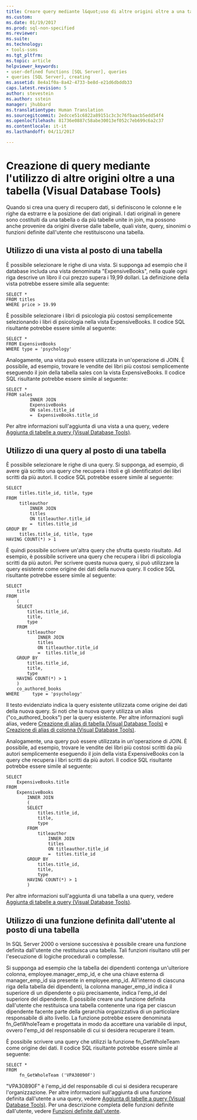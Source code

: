 ```yaml
---
title: Creare query mediante l&quot;uso di altre origini oltre a una tabella | Microsoft Docs
ms.custom: 
ms.date: 01/19/2017
ms.prod: sql-non-specified
ms.reviewer: 
ms.suite: 
ms.technology:
- tools-ssms
ms.tgt_pltfrm: 
ms.topic: article
helpviewer_keywords:
- user-defined functions [SQL Server], queries
- queries [SQL Server], creating
ms.assetid: 8e4a1f0a-8a42-4733-be8d-e21d6dbddb33
caps.latest.revision: 5
author: stevestein
ms.author: sstein
manager: jhubbard
ms.translationtype: Human Translation
ms.sourcegitcommit: 2edcce51c6822a89151c3c3c76fbaacb5edd54f4
ms.openlocfilehash: 81736e0887c58abe30013ef052c7eb699c6a2c37
ms.contentlocale: it-it
ms.lasthandoff: 04/11/2017

---
```

# <a name="create-queries-using-something-besides-a-table-visual-database-tools"></a>Creazione di query mediante l'utilizzo di altre origini oltre a una tabella (Visual Database Tools)
Quando si crea una query di recupero dati, si definiscono le colonne e le righe da estrarre e la posizione dei dati originali. I dati originali in genere sono costituiti da una tabella o da più tabelle unite in join, ma possono anche provenire da origini diverse dalle tabelle, quali viste, query, sinonimi o funzioni definite dall'utente che restituiscono una tabella.  
  
## <a name="using-a-view-in-place-of-a-table"></a>Utilizzo di una vista al posto di una tabella  
È possibile selezionare le righe di una vista. Si supponga ad esempio che il database includa una vista denominata "ExpensiveBooks", nella quale ogni riga descrive un libro il cui prezzo supera i 19,99 dollari. La definizione della vista potrebbe essere simile alla seguente:  
  
```  
SELECT *  
FROM titles  
WHERE price > 19.99  
```  
  
È possibile selezionare i libri di psicologia più costosi semplicemente selezionando i libri di psicologia nella vista ExpensiveBooks. Il codice SQL risultante potrebbe essere simile al seguente:  
  
```  
SELECT *  
FROM ExpensiveBooks  
WHERE type = 'psychology'  
```  
  
Analogamente, una vista può essere utilizzata in un'operazione di JOIN. È possibile, ad esempio, trovare le vendite dei libri più costosi semplicemente eseguendo il join della tabella sales con la vista ExpensiveBooks. Il codice SQL risultante potrebbe essere simile al seguente:  
  
```  
SELECT *  
FROM sales   
         INNER JOIN   
         ExpensiveBooks   
         ON sales.title_id   
         =  ExpensiveBooks.title_id  
```  
  
Per altre informazioni sull'aggiunta di una vista a una query, vedere [Aggiunta di tabelle a query &#40;Visual Database Tools&#41;](../../ssms/visual-db-tools/add-tables-to-queries-visual-database-tools.md).  
  
## <a name="using-a-query-in-place-of-a-table"></a>Utilizzo di una query al posto di una tabella  
È possibile selezionare le righe di una query. Si supponga, ad esempio, di avere già scritto una query che recupera i titoli e gli identificatori dei libri scritti da più autori. Il codice SQL potrebbe essere simile al seguente:  
  
```  
SELECT   
     titles.title_id, title, type  
FROM   
     titleauthor   
         INNER JOIN  
         titles   
         ON titleauthor.title_id   
         =  titles.title_id   
GROUP BY   
     titles.title_id, title, type  
HAVING COUNT(*) > 1  
```  
  
È quindi possibile scrivere un'altra query che sfrutta questo risultato. Ad esempio, è possibile scrivere una query che recupera i libri di psicologia scritti da più autori. Per scrivere questa nuova query, si può utilizzare la query esistente come origine dei dati della nuova query. Il codice SQL risultante potrebbe essere simile al seguente:  
  
```  
SELECT   
    title  
FROM   
    (  
    SELECT   
        titles.title_id,   
        title,   
        type  
    FROM   
        titleauthor   
            INNER JOIN  
            titles   
            ON titleauthor.title_id   
            =  titles.title_id   
    GROUP BY   
        titles.title_id,   
        title,   
        type  
    HAVING COUNT(*) > 1  
    )   
    co_authored_books  
WHERE     type = 'psychology'  
```  
  
Il testo evidenziato indica la query esistente utilizzata come origine dei dati della nuova query. Si noti che la nuova query utilizza un alias ("co_authored_books") per la query esistente. Per altre informazioni sugli alias, vedere [Creazione di alias di tabella &#40;Visual Database Tools&#41;](../../ssms/visual-db-tools/create-table-aliases-visual-database-tools.md) e [Creazione di alias di colonna &#40;Visual Database Tools&#41;](../../ssms/visual-db-tools/create-column-aliases-visual-database-tools.md).  
  
Analogamente, una query può essere utilizzata in un'operazione di JOIN. È possibile, ad esempio, trovare le vendite dei libri più costosi scritti da più autori semplicemente eseguendo il join della vista ExpensiveBooks con la query che recupera i libri scritti da più autori. Il codice SQL risultante potrebbe essere simile al seguente:  
  
```  
SELECT   
    ExpensiveBooks.title  
FROM   
    ExpensiveBooks   
        INNER JOIN  
        (  
        SELECT   
            titles.title_id,   
            title,   
            type  
        FROM   
            titleauthor   
                INNER JOIN  
                titles   
                ON titleauthor.title_id   
                =  titles.title_id   
        GROUP BY   
            titles.title_id,   
            title,   
            type  
        HAVING COUNT(*) > 1  
        )  
```  
  
Per altre informazioni sull'aggiunta di una tabella a una query, vedere [Aggiunta di tabelle a query &#40;Visual Database Tools&#41;](../../ssms/visual-db-tools/add-tables-to-queries-visual-database-tools.md).  
  
## <a name="using-a-user-defined-function-in-place-of-a-table"></a>Utilizzo di una funzione definita dall'utente al posto di una tabella  
In SQL Server 2000 o versione successiva è possibile creare una funzione definita dall'utente che restituisca una tabella. Tali funzioni risultano utili per l'esecuzione di logiche procedurali o complesse.  
  
Si supponga ad esempio che la tabella dei dipendenti contenga un'ulteriore colonna, employee.manager_emp_id, e che una chiave esterna di manager_emp_id sia presente in employee.emp_id. All'interno di ciascuna riga della tabella dei dipendenti, la colonna manager_emp_id indica il superiore di un dipendente o più precisamente, indica l'emp_id del superiore del dipendente. È possibile creare una funzione definita dall'utente che restituisca una tabella contenente una riga per ciascun dipendente facente parte della gerarchia organizzativa di un particolare responsabile di alto livello. La funzione potrebbe essere denominata fn_GetWholeTeam e progettata in modo da accettare una variabile di input, ovvero l'emp_id del responsabile di cui si desidera recuperare il team.  
  
È possibile scrivere una query che utilizzi la funzione fn_GetWholeTeam come origine dei dati. Il codice SQL risultante potrebbe essere simile al seguente:  
  
```  
SELECT *   
FROM   
     fn_GetWholeTeam ('VPA30890F')  
```  
  
"VPA30890F" è l'emp_id del responsabile di cui si desidera recuperare l'organizzazione. Per altre informazioni sull'aggiunta di una funzione definita dall'utente a una query, vedere [Aggiunta di tabelle a query &#40;Visual Database Tools&#41;](../../ssms/visual-db-tools/add-tables-to-queries-visual-database-tools.md). Per una descrizione completa delle funzioni definite dall'utente, vedere [Funzioni definite dall'utente](http://msdn.microsoft.com/en-us/d7ddafab-f5a6-44b0-81d5-ba96425aada4).  
  

